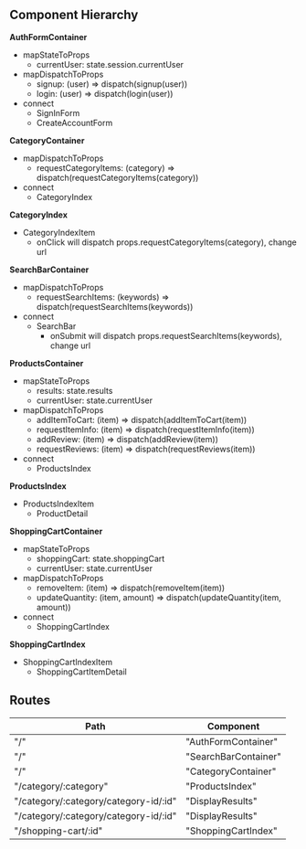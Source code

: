 ## Component Hierarchy

**AuthFormContainer**
  - mapStateToProps
      + currentUser:  state.session.currentUser
  - mapDispatchToProps
      + signup: (user) => dispatch(signup(user))
      + login: (user) => dispatch(login(user))
  - connect
      + SignInForm
      + CreateAccountForm

**CategoryContainer**
  - mapDispatchToProps
      + requestCategoryItems: (category) => dispatch(requestCategoryItems(category))
  - connect
      + CategoryIndex

**CategoryIndex**
  - CategoryIndexItem
      + onClick will dispatch props.requestCategoryItems(category), change url

**SearchBarContainer**
  - mapDispatchToProps
      + requestSearchItems: (keywords) => dispatch(requestSearchItems(keywords))
  - connect
      + SearchBar
        - onSubmit will dispatch props.requestSearchItems(keywords), change url

**ProductsContainer**
  - mapStateToProps
      + results: state.results
      + currentUser: state.currentUser
  - mapDispatchToProps
      + addItemToCart: (item) => dispatch(addItemToCart(item))
      + requestItemInfo: (item) => dispatch(requestItemInfo(item))
      + addReview: (item) => dispatch(addReview(item))
      + requestReviews: (item) => dispatch(requestReviews(item))
  - connect
      + ProductsIndex

**ProductsIndex**
  - ProductsIndexItem
    + ProductDetail

**ShoppingCartContainer**
  - mapStateToProps
      + shoppingCart: state.shoppingCart
      + currentUser: state.currentUser
  - mapDispatchToProps
      + removeItem: (item) => dispatch(removeItem(item))
      + updateQuantity: (item, amount) => dispatch(updateQuantity(item, amount))
  - connect
      + ShoppingCartIndex

**ShoppingCartIndex**
  - ShoppingCartIndexItem
    + ShoppingCartItemDetail

## Routes

|Path   | Component   |
|-------|-------------|
| "/" | "AuthFormContainer" |
| "/" | "SearchBarContainer" |
| "/" | "CategoryContainer" |
| "/category/:category" | "ProductsIndex" |
| "/category/:category/category-id/:id" | "DisplayResults" |
| "/category/:category/category-id/:id" | "DisplayResults" |
| "/shopping-cart/:id" | "ShoppingCartIndex" |
